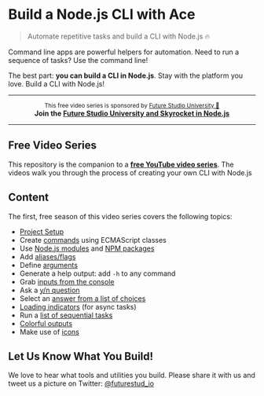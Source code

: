 # Build a Node.js CLI with Ace
> Automate repetitive tasks and build a CLI with Node.js 🔥

Command line apps are powerful helpers for automation. Need to run a sequence of tasks? Use the command line!

The best part: **you can build a CLI in Node.js**. Stay with the platform you love. Build a CLI with Node.js!


------

<p align="center"><sup>This free video series is sponsored by <a href="https://futurestud.io">Future Studio University 🚀</a></sup>
<br><b>
Join the <a href="https://futurestud.io/university">Future Studio University and Skyrocket in Node.js</a></b>
</p>

------


## Free Video Series
This repository is the companion to a [**free YouTube video series**](https://www.youtube.com/watch?v=qE_TKIcu4pE&list=PLpUMhvC6l7ANfqV2erFmMJ6v9DQDS28L9). The videos walk you through the process of creating your own CLI with Node.js


## Content
The first, free season of this video series covers the following topics:

- [Project Setup](https://github.com/fs-opensource/build-a-node-cli/blob/master/cli.js)
- Create [commands](https://github.com/fs-opensource/build-a-node-cli/blob/master/commands/hello.js) using ECMAScript classes
- Use [Node.js modules](https://github.com/fs-opensource/build-a-node-cli/blob/master/commands/package.js#L3) and [NPM packages](https://github.com/fs-opensource/build-a-node-cli/blob/master/commands/load.js#L4)
- Add [aliases/flags](https://github.com/fs-opensource/build-a-node-cli/blob/master/commands/hello.js#L13)
- Define [arguments](https://github.com/fs-opensource/build-a-node-cli/blob/master/commands/hello.js#L12)
- Generate a help output: add `-h` to any command
- Grab [inputs from the console](https://github.com/fs-opensource/build-a-node-cli/blob/master/commands/ask.js#L31)
- Ask a [y/n question](https://github.com/fs-opensource/build-a-node-cli/blob/master/commands/ask.js#L34)
- Select an [answer from a list of choices](https://github.com/fs-opensource/build-a-node-cli/blob/master/commands/ask.js#L37)
- [Loading indicators](https://github.com/fs-opensource/build-a-node-cli/blob/master/commands/load.js) (for async tasks)
- Run a [list of sequential tasks](https://github.com/fs-opensource/build-a-node-cli/blob/master/commands/run-tasks.js)
- [Colorful outputs](https://github.com/fs-opensource/build-a-node-cli/blob/master/commands/colors.js)
- Make use of [icons](https://github.com/fs-opensource/build-a-node-cli/blob/master/commands/icons.js)


## Let Us Know What You Build!
We love to hear what tools and utilities you build. Please share it with us and tweet us a picture on Twitter: [@futurestud_io](https://twitter.com/futurestud_io)
